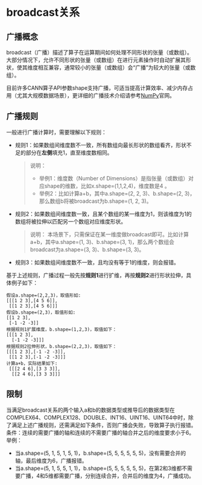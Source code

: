 # broadcast关系

## 广播概念

broadcast（广播）描述了算子在运算期间如何处理不同形状的张量（或数组）。大部分情况下，允许不同形状的张量（或数组）在进行元素操作时自动扩展其形状，使其维度相互兼容，通常较小的张量（或数组）会“广播”为较大的张量（或数组）。

目前许多CANN算子API参数shape支持广播，可适当提高计算效率、减少内存占用（尤其大规模数据场景），更详细的广播技术介绍请参考[NumPy](https://numpy.org/doc/stable/user/basics.broadcasting.html)官网。

## 广播规则

一般进行广播计算时，需要理解以下规则：

- 规则1：如果数组间维度数不一致，所有数组向最长形状的数组看齐，形状不足的部分在**左侧**填充1，直至维度数相同。
  
  > 说明：
  > - 举例1：维度数（Number of Dimensions）是指张量（或数组）对应shape的维数，比如x.shape=(1,1,2,4)，维度数是4 。  
  > - 举例2：比如计算a+b，其中a.shape=\(2, 2, 3\)、b.shape=\(2, 3\)，那么数组b将被broadcast为b.shape=\(1, 2, 3\)。
  
- 规则2：如果数组间维度数一致，且某个数组的某一维度为1，则该维度为1的数组将被拉伸以匹配另一个数组对应维度形状。

  > 说明：
  > 本场景下，只需保证在某一维度做broadcast即可。比如计算a+b，其中a.shape=\(1, 3\)、b.shape=\(3, 1\)，那么两个数组会broadcast为a.shape=\(3, 3\)、b.shape=\(3, 3\)。

- 规则3：如果数组间维度数不一致，且均没有等于1的维度，则会报错。

基于上述规则，广播过程一般先按**规则1**进行扩维，再按**规则2**进行形状拉伸，具体例子如下：
```
假设a.shape=(2,2,3)，取值形如:
[[[1 2 3],[4 5 6]],
 [[1 2 3],[4 5 6]]]
假设b.shape=(2,3)，取值形如:
[[1 2 3],
 [-1 -2 -3]]
根据规则1扩展维度，b.shape=(1,2,3)，取值如下：
[[[1 2 3],
  [-1 -2 -3]]]
根据规则2拉伸形状，b.shape=(2,2,3)，取值如下：
[[[1 2 3],[-1 -2 -3]],
 [[1 2 3],[-1 -2 -3]]]
计算a+b，实际结果如下:
 [[[2 4 6],[3 3 3]],
  [[2 4 6],[3 3 3]]]
```

## 限制

当满足broadcast关系的两个输入a和b的数据类型或推导后的数据类型在COMPLEX64、COMPLEX128、DOUBLE、INT16、UINT16、UINT64中时，除了满足上述广播规则，还需满足如下条件，否则广播会失败，导致算子执行报错。
条件：连续的需要广播的轴和连续的不需要广播的轴合并之后的维度要求小于6。
举例：

-   当a.shape=\(5, 1, 5, 1, 5, 1\)，b.shape=\(5, 5, 5, 5, 5, 5\)，没有需要合并的轴，最后维度为6，广播报错。
-   当a.shape=\(5, 1, 5, 5, 1, 1\)，b.shape=\(5, 5, 5, 5, 5, 5\)，在第2和3维都不需要广播，4和5维都需要广播，分别连续合并，合并后的维度为4，广播成功。